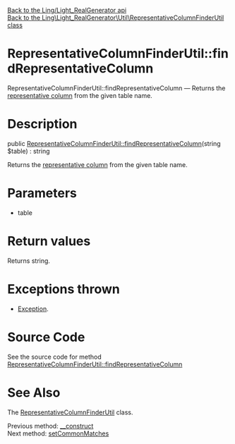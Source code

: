 [Back to the Ling/Light_RealGenerator api](https://github.com/lingtalfi/Light_RealGenerator/blob/master/doc/api/Ling/Light_RealGenerator.md)<br>
[Back to the Ling\Light_RealGenerator\Util\RepresentativeColumnFinderUtil class](https://github.com/lingtalfi/Light_RealGenerator/blob/master/doc/api/Ling/Light_RealGenerator/Util/RepresentativeColumnFinderUtil.md)


RepresentativeColumnFinderUtil::findRepresentativeColumn
================



RepresentativeColumnFinderUtil::findRepresentativeColumn — Returns the [representative column](https://github.com/lingtalfi/Light_RealGenerator/blob/master/doc/pages/conception-notes.md#the-representative-column) from the given table name.




Description
================


public [RepresentativeColumnFinderUtil::findRepresentativeColumn](https://github.com/lingtalfi/Light_RealGenerator/blob/master/doc/api/Ling/Light_RealGenerator/Util/RepresentativeColumnFinderUtil/findRepresentativeColumn.md)(string $table) : string




Returns the [representative column](https://github.com/lingtalfi/Light_RealGenerator/blob/master/doc/pages/conception-notes.md#the-representative-column) from the given table name.




Parameters
================


- table

    


Return values
================

Returns string.


Exceptions thrown
================

- [Exception](http://php.net/manual/en/class.exception.php).&nbsp;







Source Code
===========
See the source code for method [RepresentativeColumnFinderUtil::findRepresentativeColumn](https://github.com/lingtalfi/Light_RealGenerator/blob/master/Util/RepresentativeColumnFinderUtil.php#L48-L77)


See Also
================

The [RepresentativeColumnFinderUtil](https://github.com/lingtalfi/Light_RealGenerator/blob/master/doc/api/Ling/Light_RealGenerator/Util/RepresentativeColumnFinderUtil.md) class.

Previous method: [__construct](https://github.com/lingtalfi/Light_RealGenerator/blob/master/doc/api/Ling/Light_RealGenerator/Util/RepresentativeColumnFinderUtil/__construct.md)<br>Next method: [setCommonMatches](https://github.com/lingtalfi/Light_RealGenerator/blob/master/doc/api/Ling/Light_RealGenerator/Util/RepresentativeColumnFinderUtil/setCommonMatches.md)<br>

